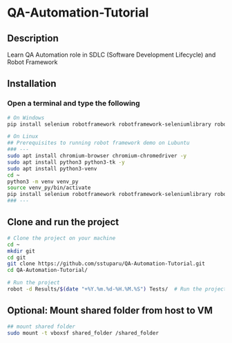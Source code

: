 # QA-Automation-Tutorial
## Description
Learn QA Automation role in SDLC (Software Development Lifecycle) and Robot Framework

## Installation
### Open a terminal and type the following
```sh
# On Windows
pip install selenium robotframework robotframework-seleniumlibrary robotframework-tidy pyyaml
```
```sh
# On Linux
## Prerequisites to running robot framework demo on Lubuntu
### ---
sudo apt install chromium-browser chromium-chromedriver -y
sudo apt install python3 python3-tk -y
sudo apt install python3-venv
cd ~
python3 -m venv venv_py
source venv_py/bin/activate
pip install selenium robotframework robotframework-seleniumlibrary robotframework-tidy pyyaml
### ---
```

## Clone and run the project
```sh
# Clone the project on your machine
cd ~
mkdir git
cd git
git clone https://github.com/sstuparu/QA-Automation-Tutorial.git
cd QA-Automation-Tutorial/
```
```sh
# Run the project
robot -d Results/$(date "+%Y.%m.%d-%H.%M.%S") Tests/  # Run the project
```
## Optional: Mount shared folder from host to VM
```sh
## mount shared folder
sudo mount -t vboxsf shared_folder /shared_folder
```